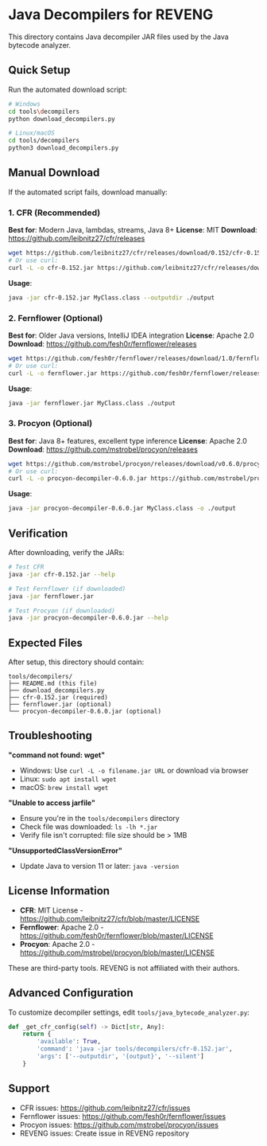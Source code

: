 # Java Decompilers for REVENG

This directory contains Java decompiler JAR files used by the Java bytecode analyzer.

## Quick Setup

Run the automated download script:
```bash
# Windows
cd tools\decompilers
python download_decompilers.py

# Linux/macOS
cd tools/decompilers
python3 download_decompilers.py
```

## Manual Download

If the automated script fails, download manually:

### 1. CFR (Recommended)
**Best for**: Modern Java, lambdas, streams, Java 8+
**License**: MIT
**Download**: https://github.com/leibnitz27/cfr/releases

```bash
wget https://github.com/leibnitz27/cfr/releases/download/0.152/cfr-0.152.jar
# Or use curl:
curl -L -o cfr-0.152.jar https://github.com/leibnitz27/cfr/releases/download/0.152/cfr-0.152.jar
```

**Usage**:
```bash
java -jar cfr-0.152.jar MyClass.class --outputdir ./output
```

### 2. Fernflower (Optional)
**Best for**: Older Java versions, IntelliJ IDEA integration
**License**: Apache 2.0
**Download**: https://github.com/fesh0r/fernflower/releases

```bash
wget https://github.com/fesh0r/fernflower/releases/download/1.0/fernflower.jar
# Or use curl:
curl -L -o fernflower.jar https://github.com/fesh0r/fernflower/releases/download/1.0/fernflower.jar
```

**Usage**:
```bash
java -jar fernflower.jar MyClass.class ./output
```

### 3. Procyon (Optional)
**Best for**: Java 8+ features, excellent type inference
**License**: Apache 2.0
**Download**: https://github.com/mstrobel/procyon/releases

```bash
wget https://github.com/mstrobel/procyon/releases/download/v0.6.0/procyon-decompiler-0.6.0.jar
# Or use curl:
curl -L -o procyon-decompiler-0.6.0.jar https://github.com/mstrobel/procyon/releases/download/v0.6.0/procyon-decompiler-0.6.0.jar
```

**Usage**:
```bash
java -jar procyon-decompiler-0.6.0.jar MyClass.class -o ./output
```

## Verification

After downloading, verify the JARs:
```bash
# Test CFR
java -jar cfr-0.152.jar --help

# Test Fernflower (if downloaded)
java -jar fernflower.jar

# Test Procyon (if downloaded)
java -jar procyon-decompiler-0.6.0.jar --help
```

## Expected Files

After setup, this directory should contain:
```
tools/decompilers/
├── README.md (this file)
├── download_decompilers.py
├── cfr-0.152.jar (required)
├── fernflower.jar (optional)
└── procyon-decompiler-0.6.0.jar (optional)
```

## Troubleshooting

**"command not found: wget"**
- Windows: Use `curl -L -o filename.jar URL` or download via browser
- Linux: `sudo apt install wget`
- macOS: `brew install wget`

**"Unable to access jarfile"**
- Ensure you're in the `tools/decompilers` directory
- Check file was downloaded: `ls -lh *.jar`
- Verify file isn't corrupted: file size should be > 1MB

**"UnsupportedClassVersionError"**
- Update Java to version 11 or later: `java -version`

## License Information

- **CFR**: MIT License - https://github.com/leibnitz27/cfr/blob/master/LICENSE
- **Fernflower**: Apache 2.0 - https://github.com/fesh0r/fernflower/blob/master/LICENSE
- **Procyon**: Apache 2.0 - https://github.com/mstrobel/procyon/blob/master/LICENSE

These are third-party tools. REVENG is not affiliated with their authors.

## Advanced Configuration

To customize decompiler settings, edit `tools/java_bytecode_analyzer.py`:
```python
def _get_cfr_config(self) -> Dict[str, Any]:
    return {
        'available': True,
        'command': 'java -jar tools/decompilers/cfr-0.152.jar',
        'args': ['--outputdir', '{output}', '--silent']
    }
```

## Support

- CFR issues: https://github.com/leibnitz27/cfr/issues
- Fernflower issues: https://github.com/fesh0r/fernflower/issues
- Procyon issues: https://github.com/mstrobel/procyon/issues
- REVENG issues: Create issue in REVENG repository

